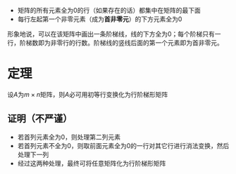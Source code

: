 - 矩阵的所有元素全为$0$的行（如果存在的话）都集中在矩阵的最下面
- 每行左起第一个非零元素（成为**首非零元**）的下方元素全为$0$

形象地说，可以在该矩阵中画出一条阶梯线，线的下方全为$0$；每个阶梯只有一行，阶梯数即为非零行的行数。阶梯线的竖线后面的第一个元素即为首非零元。

# 定理
设$A$为$m\times n$矩阵，则$A$必可用初等行变换化为行阶梯形矩阵

## 证明（不严谨）
- 若首列元素全为$0$，则处理第二列元素
- 若首列元素不全为$0$，则取前面元素全为$0$的一行对其它行进行消法变换，然后处理下一列
- 经过这两种处理，最终可将任意矩阵化为行阶梯形矩阵
